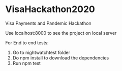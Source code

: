 # VisaHackathon2020
Visa Payments and Pandemic Hackathon

Use localhost:8000 to see the project on local server 

For End to end tests:

1) Go to nightwatchtest folder
2) Do npm install to download the dependencies
3) Run npm test
